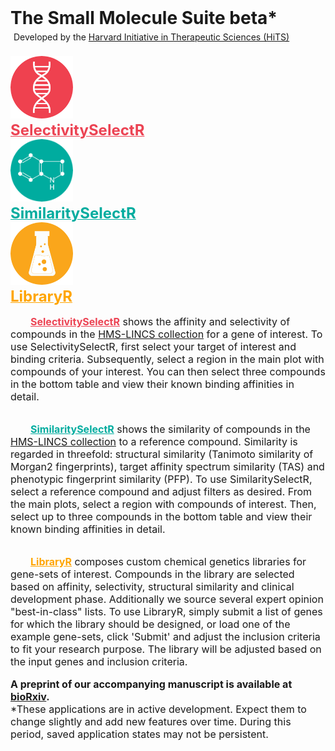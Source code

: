 <h1 style = "margin: 0px;">The Small Molecule Suite <span class = "ui small red label" style = "vertical-align: text-top;">beta*</span></h1>
<p style="margin: 5px;">Developed by the <a href = "http://hits.harvard.edu/about/">Harvard Initiative in Therapeutic Sciences (HiTS)</a></p>
<br>
<div class = "ui equal width stackable grid">
<div class = "row" style = "padding: 0px">
<div class = "stackable column">
<div class = "ui basic center aligned segment" style = "font-size: large; font-weight: bold; padding: 0px; margin: 0px;">
<a href = "/apps/SelectivitySelectR/" style = "color:#EC4353;">
<img src = "gene.png" height = "100"><br>
<font size="+2">
SelectivitySelectR
</font>
<br>
</a>
</div>
</div>

<div class = "stackable column">
<div class = "ui basic center aligned segment" style = "font-size: large; font-weight: bold; padding: 0px; margin: 0px;">
<a href = "/apps/SimilaritySelectR/" style = "color: #00AC9F;">
<img src = "small_molecule.png" height = "100"><br>
<font size="+2">
SimilaritySelectR
</font>
<br>
</a>
</div>
</div>

<div class = "stackable column">
<div class = "ui basic center aligned segment" style = "font-size: large; font-weight: bold; padding: 0px; margin: 0px;">
<a href = "/apps/LibraryR/" style = "color: orange">
<img src = "library.png" height = "100"><br>
<font size="+2">
LibraryR
</font>
<br>
</a>
</div>
</div>
</div>

<div class = "row" style = "padding: 0px">
<div class = "stackable column">
<div class = "ui basic left aligned segment" style = "font-size: medium; padding: 0px;">

<p>&emsp;&emsp;<b><a href = "/apps/SelectivitySelectR/" style = "color:#EC4353;">SelectivitySelectR</a></b> shows the affinity and selectivity of compounds in the <a href = "http://lincs.hms.harvard.edu/db/sm/">HMS-LINCS collection</a> for a gene of interest. To use SelectivitySelectR, first select your target of interest and binding criteria. Subsequently, select a region in the main plot with compounds of your interest. You can then select three compounds in the bottom table and view their known binding affinities in detail.</p>

</div>
</div>

<div class = "stackable column">
<div class = "ui basic left aligned segment" style = "font-size: medium; padding: 0px;">
<p>&emsp;&emsp;<b><a href = "/apps/SimilaritySelectR/" style = "color: #00AC9F;">SimilaritySelectR</a></b> shows the similarity of compounds in the <a href = "http://lincs.hms.harvard.edu/db/sm/">HMS-LINCS collection</a> to a reference compound. Similarity is regarded in threefold: structural similarity (Tanimoto similarity of Morgan2 fingerprints), target affinity spectrum similarity (TAS) and phenotypic fingerprint similarity (PFP). To use SimilaritySelectR, select a reference compound and adjust filters as desired. From the main plots, select a region with compounds of interest. Then, select up to three compounds in the bottom table and view their known binding affinities in detail.</p>
</div>
</div>

<div class = "stackable column">
<div class = "ui basic left aligned segment" style = "font-size: medium; padding: 0px;">
<p>&emsp;&emsp;<b><a href = "/apps/LibraryR/" style = "color: orange">LibraryR</a></b> composes custom chemical genetics libraries for gene-sets of interest. Compounds in the library are selected based on affinity, selectivity, structural similarity and clinical development phase. Additionally we source several expert opinion "best-in-class" lists. To use LibraryR, simply submit a list of genes for which the library should be designed, or load one of the example gene-sets, click 'Submit' and adjust the inclusion criteria to fit your research purpose. The library will be adjusted based on the input genes and inclusion criteria.
</p>
</div>
</div>

</div>
<div class = "row">
<div class = "three wide column">
</div>
<div class = "ten wide column">
<div class = "ui basic center aligned segment" style = "font-size: medium; margin: 0px;">
<b>A preprint of our accompanying manuscript is available at <a href = "https://www.biorxiv.org/content/early/2018/06/29/358978" target="_blank">bioRxiv</a>.</b>
<div class = "ui small yellow message">*These applications are in active development. Expect them to change slightly and add new features over time. During this period, saved application states may not be persistent.</div>
</div>
</div>
<div class = "three wide column">
</div>
</div>
</div>